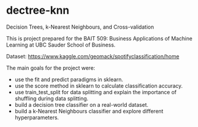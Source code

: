 # dectree-knn
Decision Trees,  k-Nearest Neighbours, and Cross-validation

This is project prepared for the BAIT 509: Business Applications of Machine Learning at UBC Sauder School of Business.

Dataset: https://www.kaggle.com/geomack/spotifyclassification/home

The main goals for the project were:

- use the fit and predict paradigms in sklearn.
- use the score method in sklearn to calculate classification accuracy.
- use train_test_split for data splitting and explain the importance of shuffling during data splitting.
- build a decision tree classifier on a real-world dataset.
- build a k-Nearest Neighbours classifier and explore different hyperparameters.

